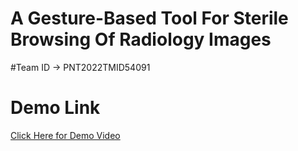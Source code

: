 # A Gesture-Based Tool For Sterile Browsing Of Radiology Images

#Team ID -> PNT2022TMID54091

# Demo Link

<a href="https://youtu.be/K9eYGN4LOA0">Click Here for Demo Video</a>
